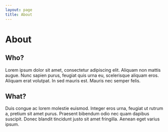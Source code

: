```yaml
---
layout: page
title: About
---
```


# About

## Who?

Lorem ipsum dolor sit amet, consectetur adipiscing elit. Aliquam non mattis augue. Nunc sapien purus, feugiat quis urna eu, scelerisque aliquam eros. Aliquam erat volutpat. In sed mauris est. Mauris nec semper felis. 

## What?

Duis congue ac lorem molestie euismod. Integer eros urna, feugiat ut rutrum a, pretium sit amet purus. Praesent bibendum odio nec quam dapibus suscipit. Donec blandit tincidunt justo sit amet fringilla. Aenean eget varius ipsum.
